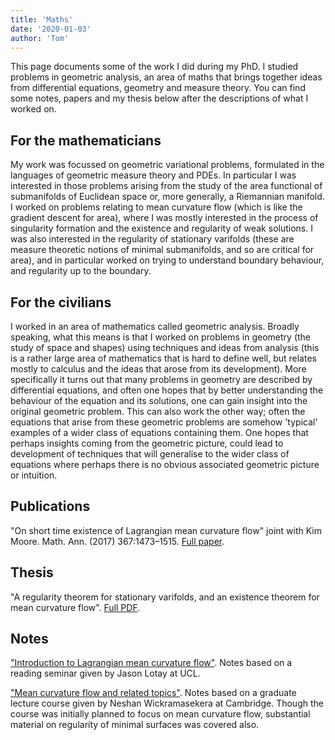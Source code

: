 ```yaml
---
title: 'Maths'
date: '2020-01-03'
author: 'Tom'
---
```


This page documents some of the work I did during my PhD. I studied problems in
geometric analysis, an area of maths that brings together ideas from
differential equations, geometry and measure theory. You can find some notes,
papers and my thesis below after the descriptions of what I worked on.

## For the mathematicians

My work was focussed on geometric variational problems, formulated in the
languages of geometric measure theory and PDEs. In particular I was interested
in those problems arising from the study of the area functional of submanifolds
of Euclidean space or, more generally, a Riemannian manifold. I worked on
problems relating to mean curvature flow (which is like the gradient descent for
area), where I was mostly interested in the process of singularity formation and
the existence and regularity of weak solutions. I was also interested in the
regularity of stationary varifolds (these are measure theoretic notions of
minimal submanifolds, and so are critical for area), and in particular worked on
trying to understand boundary behaviour, and regularity up to the boundary.

## For the civilians

I worked in an area of mathematics called geometric analysis. Broadly speaking,
what this means is that I worked on problems in geometry (the study of space and
shapes) using techniques and ideas from analysis (this is a rather large area of
mathematics that is hard to define well, but relates mostly to calculus and the
ideas that arose from its development). More specifically it turns out that many
problems in geometry are described by differential equations, and often one
hopes that by better understanding the behaviour of the equation and its
solutions, one can gain insight into the original geometric problem. This can
also work the other way; often the equations that arise from these geometric
problems are somehow 'typical' examples of a wider class of equations containing
them. One hopes that perhaps insights coming from the geometric picture, could
lead to development of techniques that will generalise to the wider class of
equations where perhaps there is no obvious associated geometric picture or
intuition.

## Publications

"On short time existence of Lagrangian mean curvature flow" joint with Kim
Moore. Math. Ann. (2017) 367:1473–1515.
[Full paper](http://link.springer.com/article/10.1007/s00208-016-1420-3).

## Thesis

"A regularity theorem for stationary varifolds, and an existence theorem for
mean curvature flow". [Full PDF](/resources/thesis.pdf).

## Notes

["Introduction to Lagrangian mean curvature flow"](/resources/notes/intro_to_lmcf.pdf).
Notes based on a reading seminar given by Jason Lotay at UCL.

["Mean curvature flow and related topics"](/resources/notes/mcf_notes.pdf).
Notes based on a graduate lecture course given by Neshan Wickramasekera at
Cambridge. Though the course was initially planned to focus on mean curvature
flow, substantial material on regularity of minimal surfaces was covered also.
